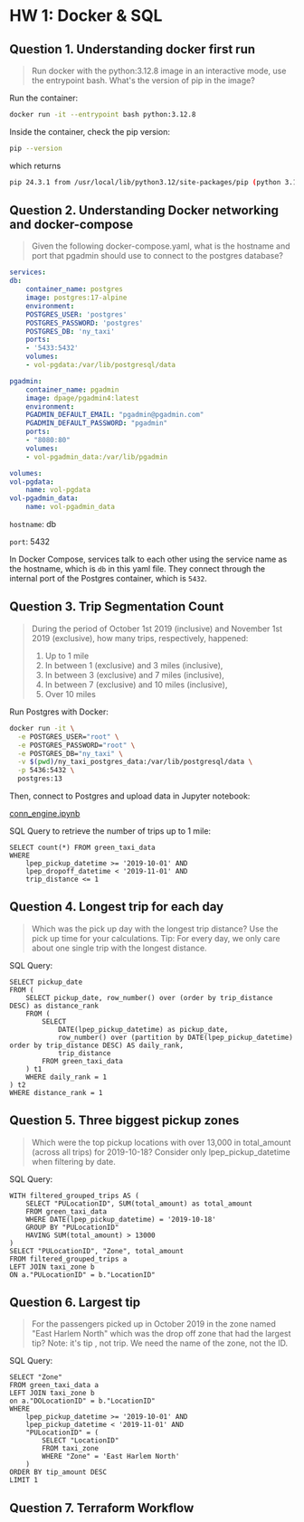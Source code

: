 # HW 1: Docker & SQL

## Question 1. Understanding docker first run

> Run docker with the python:3.12.8 image in an interactive mode, use the entrypoint bash. What's the version of pip in the image?

Run the container:

```bash
docker run -it --entrypoint bash python:3.12.8
```

Inside the container, check the pip version:

```bash
pip --version
```
which returns 

```bash
pip 24.3.1 from /usr/local/lib/python3.12/site-packages/pip (python 3.12)
```

## Question 2. Understanding Docker networking and docker-compose

> Given the following docker-compose.yaml, what is the hostname and port that pgadmin should use to connect to the postgres database?


```yaml
services:
db:
    container_name: postgres
    image: postgres:17-alpine
    environment:
    POSTGRES_USER: 'postgres'
    POSTGRES_PASSWORD: 'postgres'
    POSTGRES_DB: 'ny_taxi'
    ports:
    - '5433:5432'
    volumes:
    - vol-pgdata:/var/lib/postgresql/data

pgadmin:
    container_name: pgadmin
    image: dpage/pgadmin4:latest
    environment:
    PGADMIN_DEFAULT_EMAIL: "pgadmin@pgadmin.com"
    PGADMIN_DEFAULT_PASSWORD: "pgadmin"
    ports:
    - "8080:80"
    volumes:
    - vol-pgadmin_data:/var/lib/pgadmin  

volumes:
vol-pgdata:
    name: vol-pgdata
vol-pgadmin_data:
    name: vol-pgadmin_data
```

`hostname`: db 

`port`: 5432

In Docker Compose, services talk to each other using the service name as the hostname, which is `db` in this yaml file. They connect through the internal port of the Postgres container, which is `5432`.


## Question 3. Trip Segmentation Count

> During the period of October 1st 2019 (inclusive) and November 1st 2019 (exclusive), how many trips, respectively, happened:
> 1. Up to 1 mile
> 2. In between 1 (exclusive) and 3 miles (inclusive),
> 3. In between 3 (exclusive) and 7 miles (inclusive),
> 4. In between 7 (exclusive) and 10 miles (inclusive),
> 5. Over 10 miles

Run Postgres with Docker:

```bash
docker run -it \
  -e POSTGRES_USER="root" \
  -e POSTGRES_PASSWORD="root" \
  -e POSTGRES_DB="ny_taxi" \
  -v $(pwd)/ny_taxi_postgres_data:/var/lib/postgresql/data \
  -p 5436:5432 \
  postgres:13
```

Then, connect to Postgres and upload data in Jupyter notebook:

[conn_engine.ipynb](hw1/conn_engine.ipynb)

SQL Query to retrieve the number of trips up to 1 mile:

```postgres
SELECT count(*) FROM green_taxi_data 
WHERE 
    lpep_pickup_datetime >= '2019-10-01' AND 
    lpep_dropoff_datetime < '2019-11-01' AND
    trip_distance <= 1
```

## Question 4. Longest trip for each day

> Which was the pick up day with the longest trip distance? Use the pick up time for your calculations. Tip: For every day, we only care about one single trip with the longest distance.

SQL Query:

```postgres
SELECT pickup_date
FROM (
    SELECT pickup_date, row_number() over (order by trip_distance DESC) as distance_rank
    FROM (
        SELECT 
            DATE(lpep_pickup_datetime) as pickup_date, 
            row_number() over (partition by DATE(lpep_pickup_datetime) order by trip_distance DESC) AS daily_rank,
            trip_distance
        FROM green_taxi_data
    ) t1
    WHERE daily_rank = 1
) t2
WHERE distance_rank = 1
```

## Question 5. Three biggest pickup zones

> Which were the top pickup locations with over 13,000 in total_amount (across all trips) for 2019-10-18? Consider only lpep_pickup_datetime when filtering by date.

SQL Query:

```postgres
WITH filtered_grouped_trips AS (
    SELECT "PULocationID", SUM(total_amount) as total_amount
    FROM green_taxi_data
    WHERE DATE(lpep_pickup_datetime) = '2019-10-18'
    GROUP BY "PULocationID"
    HAVING SUM(total_amount) > 13000
)
SELECT "PULocationID", "Zone", total_amount
FROM filtered_grouped_trips a
LEFT JOIN taxi_zone b
ON a."PULocationID" = b."LocationID"
```

## Question 6. Largest tip

> For the passengers picked up in October 2019 in the zone named "East Harlem North" which was the drop off zone that had the largest tip? Note: it's tip , not trip. We need the name of the zone, not the ID.

SQL Query:

```postgres
SELECT "Zone"
FROM green_taxi_data a
LEFT JOIN taxi_zone b
on a."DOLocationID" = b."LocationID"
WHERE 
    lpep_pickup_datetime >= '2019-10-01' AND
    lpep_pickup_datetime < '2019-11-01' AND
    "PULocationID" = (
        SELECT "LocationID"
        FROM taxi_zone
        WHERE "Zone" = 'East Harlem North'
    )
ORDER BY tip_amount DESC
LIMIT 1
```

## Question 7. Terraform Workflow


